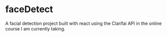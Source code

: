 # faceDetect
A facial detection project built with react using the Clarifai API in the online course I am currently taking.
